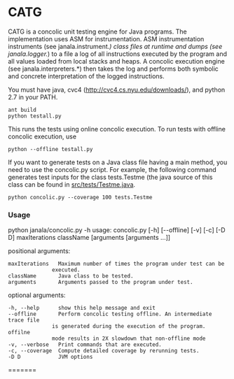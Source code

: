 CATG
========

CATG is a concolic unit testing engine for Java programs.  The implementation uses ASM for instrumentation.
ASM instrumentation instruments (see janala.instrument.*) class files at runtime and dumps (see janala.logger.*)
to a file a log of all instructions executed by the program and all values loaded from local stacks and heaps.
A concolic execution engine (see janala.interpreters.*) then takes the log and performs both symbolic and
concrete interpretation of the logged instructions.

You must have java, cvc4 (http://cvc4.cs.nyu.edu/downloads/), and python 2.7 in your PATH.

    ant build
    python testall.py

This runs the tests using online concolic execution.  To run tests with offline concolic execution, use

    python --offline testall.py


If you want to generate tests on a Java class file having a main method, you need to use the concolic.py script.  For example, the following command generates test inputs for the class tests.Testme (the java source of this class can be found in [src/tests/Testme.java](src/tests/Testme.java).

    python concolic.py --coverage 100 tests.Testme
    


### Usage

python janala/concolic.py -h
usage: concolic.py [-h] [--offline] [-v] [-c] [-D D]
                   maxIterations className [arguments [arguments ...]]

positional arguments:
    
    maxIterations   Maximum number of times the program under test can be
                  executed.
    className       Java class to be tested.
    arguments       Arguments passed to the program under test.

optional arguments:

    -h, --help      show this help message and exit
    --offline       Perform concolic testing offline. An intermediate trace file
                  is generated during the execution of the program. offilne
                  mode results in 2X slowdown that non-offline mode
    -v, --verbose   Print commands that are executed.
    -c, --coverage  Compute detailed coverage by rerunning tests.
    -D D            JVM options
=======
